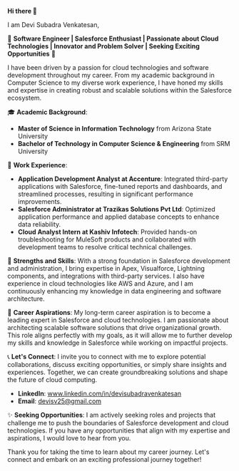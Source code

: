 **Hi there 👋**

I am Devi Subadra Venkatesan, 

🚀 **Software Engineer | Salesforce Enthusiast | Passionate about Cloud Technologies | Innovator and Problem Solver | Seeking Exciting Opportunities** 🌟

I have been driven by a passion for cloud technologies and software development throughout my career. From my academic background in Computer Science to my diverse work experience, I have honed my skills and expertise in creating robust and scalable solutions within the Salesforce ecosystem.

🎓 **Academic Background**:
- **Master of Science in Information Technology** from Arizona State University
- **Bachelor of Technology in Computer Science & Engineering** from SRM University

💼 **Work Experience**:
- **Application Development Analyst at Accenture**: Integrated third-party applications with Salesforce, fine-tuned reports and dashboards, and streamlined processes, resulting in significant performance improvements.
- **Salesforce Administrator at Trazikas Solutions Pvt Ltd**: Optimized application performance and applied database concepts to enhance data reliability.
- **Cloud Analyst Intern at Kashiv Infotech**: Provided hands-on troubleshooting for MuleSoft products and collaborated with development teams to resolve critical technical challenges.

🌟 **Strengths and Skills**:
With a strong foundation in Salesforce development and administration, I bring expertise in Apex, Visualforce, Lightning components, and integrations with third-party services. I also have experience in cloud technologies like AWS and Azure, and I am continuously enhancing my knowledge in data engineering and software architecture.

🌟 **Career Aspirations**:
My long-term career aspiration is to become a leading expert in Salesforce and cloud technologies. I am passionate about architecting scalable software solutions that drive organizational growth. This role aligns perfectly with my goals, as it will allow me to further develop my skills and knowledge in Salesforce while working on impactful projects.

📞 **Let's Connect**:
I invite you to connect with me to explore potential collaborations, discuss exciting opportunities, or simply share insights and experiences. Together, we can create groundbreaking solutions and shape the future of cloud computing.

- **LinkedIn**: www.linkedin.com/in/devisubadravenkatesan
- **Email**: devisv25@gmail.com

✨ **Seeking Opportunities**:
I am actively seeking roles and projects that challenge me to push the boundaries of Salesforce development and cloud technologies. If you have any opportunities that align with my expertise and aspirations, I would love to hear from you.

Thank you for taking the time to learn about my career journey. Let's connect and embark on an exciting professional journey together!
